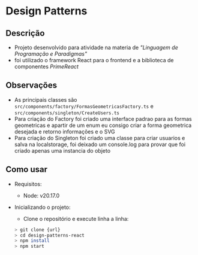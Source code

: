 # Design Patterns
## Descrição
- Projeto desenvolvido para atividade na materia de *"Linguagem de Programação e Paradigmas"*
- foi utilizado o framework React para o frontend e a biblioteca de componentes *PrimeReact*

## Observações
- As principais classes são `src/components/factory/FormasGeometricasFactory.ts` e `src/components/singleton/CreateUsers.ts`
- Para criação do Factory foi criado uma interface padrao para as formas geometricas e apartir de um enum eu consigo criar a forma geometrica desejada e retorno informações e o SVG
- Para criação do Singleton foi criado uma classe para criar usuarios e salva na localstorage, foi deixado um console.log para provar que foi criado apenas uma instancia do objeto

## Como usar
- Requisitos:
    - Node: v20.17.0

- Inicializando o projeto:
    - Clone o repositório e execute linha a linha:
    ```bash	
    > git clone {url}
    > cd design-patterns-react
    > npm install
    > npm start
    ```

